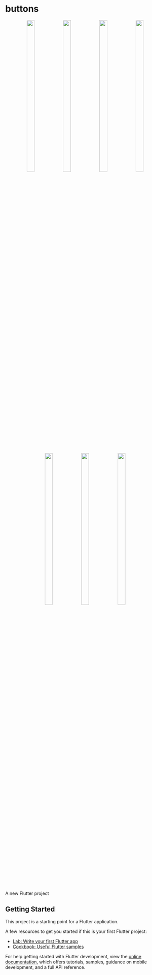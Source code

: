 # buttons

<p align="center">
  <img src = "https://github.com/mayuuu05/button/assets/149376263/35834742-180d-49de-ab9f-2196613d7285 " width=22% height=35% >
   <img src = "https://github.com/mayuuu05/button/assets/149376263/a1f0314d-2a11-421f-b39c-f2b4311ed4b7 " width=22% height=35% >
   <img src = "https://github.com/mayuuu05/button/assets/149376263/36796202-5d40-4c36-b97e-e497fc225cd5 " width=22% height=35% >
   <img src = "https://github.com/mayuuu05/button/assets/149376263/7bc115bf-de1c-4343-ba6d-1e8851e8218c " width=22% height=35% >

  <br>
   <img src = "https://github.com/mayuuu05/button/assets/149376263/eac19e44-2d51-4e4d-b152-aeedaed4e910 " width=22% height=35% >
   <img src = "https://github.com/mayuuu05/button/assets/149376263/0235f1ce-4e4a-4668-8e9c-4481c56df520 " width=22% height=35% >
   <img src = "https://github.com/mayuuu05/button/assets/149376263/538d178a-f15a-4c5e-bfca-9e3738bd0f9c " width=22% height=35% >

</p>
A new Flutter project




## Getting Started

This project is a starting point for a Flutter application.

A few resources to get you started if this is your first Flutter project:

- [Lab: Write your first Flutter app](https://docs.flutter.dev/get-started/codelab)
- [Cookbook: Useful Flutter samples](https://docs.flutter.dev/cookbook)

For help getting started with Flutter development, view the
[online documentation](https://docs.flutter.dev/), which offers tutorials,
samples, guidance on mobile development, and a full API reference.

